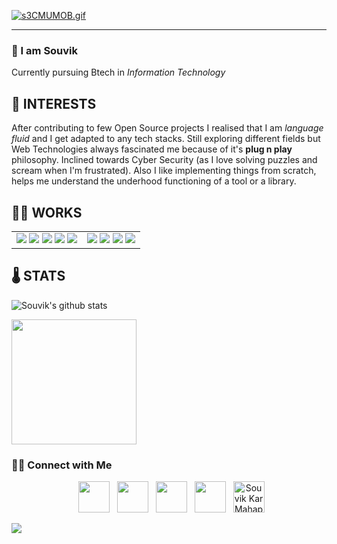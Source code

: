 <p align="left">

  <!--<a href="https://imgur.com/ELyfJUW"><img src="https://i.imgur.com/ELyfJUW.gif" title="source: imgur.com" /></a>-->
  [![s3CMUMOB.gif](https://i.postimg.cc/6QgSjcDb/s3CMUMOB.gif)](https://postimg.cc/DWQBmrf1)
 <hr />
<h3>👋 I am Souvik</h3>

Currently pursuing Btech in <em>Information Technology</em>


## 🤩 INTERESTS

After contributing to few Open Source projects I realised that I am *language fluid* and I get adapted to any tech stacks. Still exploring different fields but Web Technologies always fascinated me because of it's **plug n play** philosophy. Inclined towards Cyber Security (as I love solving puzzles and scream when I'm frustrated). Also I like implementing things from scratch, helps me understand the underhood functioning of a tool or a library.

## 👨‍💻 WORKS

<table>
  <tr>
    <td valign="top">
      <img src="https://github-readme-stats.vercel.app/api/pin/?username=DarthCucumber&repo=unwee" />
      <img src="https://github-readme-stats.vercel.app/api/pin/?username=DarthCucumber&repo=stegano" />
      <img src="https://github-readme-stats.vercel.app/api/pin/?username=DarthCucumber&repo=live-expression-devloper-tool" />
      <img src="https://github-readme-stats.vercel.app/api/pin/?username=DarthCucumber&repo=weird-qr" />
      <img src="https://github-readme-stats.vercel.app/api/pin/?username=DarthCucumber&repo=node-eyeson" />
    </td>
   <td valign="top">
      <img src="https://github-readme-stats.vercel.app/api/pin/?username=DarthCucumber&repo=thegeekbot" />
      <img src="https://github-readme-stats.vercel.app/api/pin/?username=DarthCucumber&repo=termparse" />
      <img src="https://github-readme-stats.vercel.app/api/pin/?username=DarthCucumber&repo=web-SS" />
      <img src="https://github-readme-stats.vercel.app/api/pin/?username=DarthCucumber&repo=Tools" />
    </td>
  </tr>
</table>

## 🌡️ STATS

![Souvik's github stats](https://github-readme-stats.vercel.app/api?username=DarthCucumber&show_icons=true&theme=chartreuse-dark)

<img align="center" src="https://media.giphy.com/media/WUlplcMpOCEmTGBtBW/giphy.gif" width="200">

<h3> 🤝🏻 Connect with Me </h3>

<p align="center">
&nbsp; <a href="https://twitter.com/DarthCucumber" target="_blank" rel="noopener noreferrer"><img src="https://img.icons8.com/plasticine/100/000000/twitter.png" width="50" /></a>  
&nbsp; <a href="https://www.instagram.com/souvikinator/" target="_blank" rel="noopener noreferrer"><img src="https://img.icons8.com/plasticine/100/000000/instagram-new.png" width="50" /></a>  
&nbsp; <a href="https://www.linkedin.com/in/souvik-kar-mahapatra-b7652b1b7/" target="_blank" rel="noopener noreferrer"><img src="https://img.icons8.com/plasticine/100/000000/linkedin.png" width="50" /></a>
&nbsp; <a href="mailto:souvikat001@gmail.com" target="_blank" rel="noopener noreferrer"><img src="https://img.icons8.com/plasticine/100/000000/gmail.png"  width="50" /></a>
&nbsp; <a href="https://dev.to/souvikinator">
  <img src="https://d2fltix0v2e0sb.cloudfront.net/dev-badge.svg" alt="Souvik Kar Mahapatra's DEV Community Profile" height="50" width="50">
</a>
</p>

![](https://komarev.com/ghpvc/?username=DarthCucumber&style=plastic)

</p>
           
